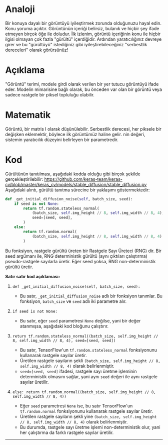 # Analoji
Bir konuya dayalı bir görüntüyü iyileştirmek zorunda olduğunuzu hayal edin. Konu yoruma açıktır. Görüntünün içeriği belirsiz, bulanık ve hiçbir şey ifade etmeyen birçok öğe ile doludur. İlk izlenim, görüntü içeriğinin konu ile hiçbir ilgisi olmayan çok fazla "gürültü" içerdiğidir. Ardından yaratıcılığınız devreye girer ve bu "gürültüyü" istediğiniz gibi iyileştirebileceğiniz "serbestlik dereceleri" olarak görürsünüz!

# Açıklama
"Görüntü" terimi, modele girdi olarak verilen bir yer tutucu görüntüyü ifade eder. Modelin mimarisine bağlı olarak, bu önceden var olan bir görüntü veya sadece rastgele bir piksel topluluğu olabilir.

# Matematik
Görüntü, bir matris I olarak düşünülebilir. Serbestlik derecesi, her piksele bir değişken eklemektir, böylece ilk görüntümüz haline gelir.  nin değeri, sistemin yaratıcılık düzeyini belirleyen bir parametredir.

# Kod
Gürültünün tanıtılması, aşağıdaki kodda olduğu gibi birçok şekilde gerçekleştirilebilir: https://github.com/keras-team/keras-cv/blob/master/keras_cv/models/stable_diffusion/stable_diffusion.py 
Aşağıdaki alıntı, gürültü tanıtma sürecine bir yaklaşımı göstermektedir:
```python
def _get_initial_diffusion_noise(self, batch_size, seed):
    if seed is not None:
        return tf.random.stateless_normal(
            (batch_size, self.img_height // 8, self.img_width // 8, 4),
            seed=[seed, seed],
        )
    else:
        return tf.random.normal(
            (batch_size, self.img_height // 8, self.img_width // 8, 4)
        )
```
Bu fonksiyon, rastgele gürültü üreten bir Rastgele Sayı Üreteci (RNG) dir. Bir seed argümanı ile, RNG deterministik gürültü (aynı çıktıları çalıştırma) pseudo-rastgele sayılarla üretir. Eğer seed yoksa, RNG non-deterministik gürültü üretir.

**Satır satır kod açıklaması:**

1. `def _get_initial_diffusion_noise(self, batch_size, seed):` 
   - Bu satır, `_get_initial_diffusion_noise` adlı bir fonksiyon tanımlar. Bu fonksiyon, `batch_size` ve `seed` adlı iki parametre alır.

2. `if seed is not None:` 
   - Bu satır, eğer `seed` parametresi `None` değilse, yani bir değer atanmışsa, aşağıdaki kod bloğunu çalıştırır.

3. `return tf.random.stateless_normal((batch_size, self.img_height // 8, self.img_width // 8, 4), seed=[seed, seed])`
   - Bu satır, TensorFlow'un `tf.random.stateless_normal` fonksiyonunu kullanarak rastgele sayılar üretir. 
   - Üretilen rastgele sayıların şekli `(batch_size, self.img_height // 8, self.img_width // 8, 4)` olarak belirlenmiştir. 
   - `seed=[seed, seed]` ifadesi, rastgele sayı üretme işleminin deterministik olmasını sağlar, yani aynı `seed` değeri ile aynı rastgele sayılar üretilir.

4. `else: return tf.random.normal((batch_size, self.img_height // 8, self.img_width // 8, 4))`
   - Eğer `seed` parametresi `None` ise, bu satır TensorFlow'un `tf.random.normal` fonksiyonunu kullanarak rastgele sayılar üretir. 
   - Üretilen rastgele sayıların şekli yine `(batch_size, self.img_height // 8, self.img_width // 8, 4)` olarak belirlenmiştir. 
   - Bu durumda, rastgele sayı üretme işlemi non-deterministik olur, yani her çalıştırma da farklı rastgele sayılar üretilir.

---

